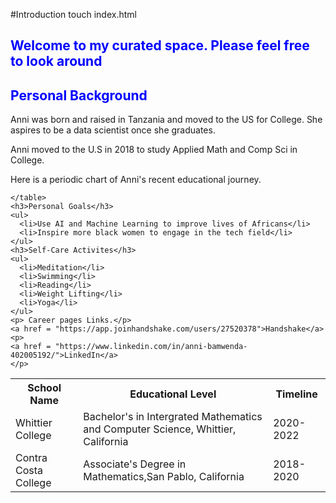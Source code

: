 #Introduction
touch index.html

<!DOCTYPE html>

<html>
  <head>
   
  </head>
  <body>
    <style>
      h2 {
          color:blue;
      }
    </style>
    <h2>Welcome to my curated space. Please feel free to look around</h2>
    <h2>Personal Background</h2>
    Anni was born and raised in Tanzania and moved to the US for College. She aspires to be a data scientist once she graduates.
    <p>Anni moved to the U.S in 2018 to study Applied Math and Comp Sci in College.</p>
    <p>Here is a periodic chart of Anni's recent educational journey.</p>
    <table>
     <tr>
       <th>School Name</th>
       <th>Educational Level</th>
       <th>Timeline</th>
      <tr>
        <td>Whittier College</td>
        <td>Bachelor's in Intergrated Mathematics and Computer Science, Whittier, California</td>
        <td>2020-2022</td>
      </tr>
      <tr>
      <td>Contra Costa College</td>
      <td>Associate's Degree in Mathematics,San Pablo, California</td>
      <td>2018-2020</td>
    </tr>
    
    </table> 
    <h3>Personal Goals</h3>
    <ul>
      <li>Use AI and Machine Learning to improve lives of Africans</li>
      <li>Inspire more black women to engage in the tech field</li>
    </ul>
    <h3>Self-Care Activites</h3>
    <ul>
      <li>Meditation</li>
      <li>Swimming</li>
      <li>Reading</li>
      <li>Weight Lifting</li>
      <li>Yoga</li>
    </ul>
    <p> Career pages Links.</p>
    <a href = "https://app.joinhandshake.com/users/27520378">Handshake</a>
    <p>
    <a href = "https://www.linkedin.com/in/anni-bamwenda-402005192/">LinkedIn</a>
    </p>
  </body> 
</html>
